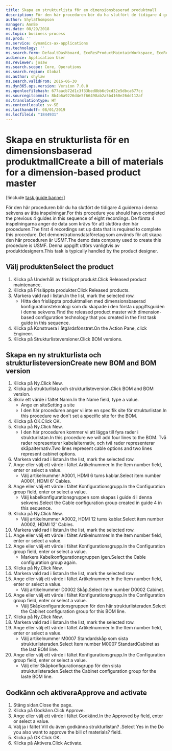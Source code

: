 ```yaml
---
title: Skapa en strukturlista för en dimensionsbaserad produktmall
description: För den här proceduren bör du ha slutfört de tidigare 4 guiderna i denna sekvens av åtta inspelningar.
author: ShylaThompson
manager: AnnBe
ms.date: 08/29/2018
ms.topic: business-process
ms.prod: ''
ms.service: dynamics-ax-applications
ms.technology: ''
ms.search.form: DefaultDashboard, EcoResProductMaintainWorkspace, EcoResProductOpenCasesFormPart, EcoResProductDetailsExtended, BOMConsistOf, BOMTable, InventItemIdLookupSimple, HcmWorkerLookUp
audience: Application User
ms.reviewer: josaw
ms.search.scope: Core, Operations
ms.search.region: Global
ms.author: shylaw
ms.search.validFrom: 2016-06-30
ms.dyn365.ops.version: Version 7.0.0
ms.openlocfilehash: 677aacb72d1c3f33bed8bb6c9cd32e5dbca677cc
ms.sourcegitcommit: 8b4b6a9226d4e5f66498ab2a5b4160e26dd112af
ms.translationtype: HT
ms.contentlocale: sv-SE
ms.lasthandoff: 08/01/2019
ms.locfileid: "1844931"
---
```

# <a name="create-a-bill-of-materials-for-a-dimension-based-product-master"></a><span data-ttu-id="c05de-103">Skapa en strukturlista för en dimensionsbaserad produktmall</span><span class="sxs-lookup"><span data-stu-id="c05de-103">Create a bill of materials for a dimension-based product master</span></span>

[!include [task guide banner](../../includes/task-guide-banner.md)]

<span data-ttu-id="c05de-104">För den här proceduren bör du ha slutfört de tidigare 4 guiderna i denna sekvens av åtta inspelningar.</span><span class="sxs-lookup"><span data-stu-id="c05de-104">For this procedure you should have completed the previous 4 guides in this sequence of eight recordings.</span></span> <span data-ttu-id="c05de-105">De första 4 inspelningarna anger de data som krävs för att slutföra den här proceduren.</span><span class="sxs-lookup"><span data-stu-id="c05de-105">The first 4 recordings set up data that is required to complete this procedure.</span></span> <span data-ttu-id="c05de-106">Det demonstrationsdataföretag som används för att skapa den här proceduren är USMF.</span><span class="sxs-lookup"><span data-stu-id="c05de-106">The demo data company used to create this procedure is USMF.</span></span> <span data-ttu-id="c05de-107">Denna uppgift utförs vanligtvis av produktdesignern.</span><span class="sxs-lookup"><span data-stu-id="c05de-107">This task is typically handled by the product designer.</span></span>


## <a name="select-the-product"></a><span data-ttu-id="c05de-108">Välj produkten</span><span class="sxs-lookup"><span data-stu-id="c05de-108">Select the product</span></span>
1. <span data-ttu-id="c05de-109">Klicka på Underhåll av frisläppt produkt.</span><span class="sxs-lookup"><span data-stu-id="c05de-109">Click Released product maintenance.</span></span>
2. <span data-ttu-id="c05de-110">Klicka på Frisläppta produkter.</span><span class="sxs-lookup"><span data-stu-id="c05de-110">Click Released products.</span></span>
3. <span data-ttu-id="c05de-111">Markera vald rad i listan.</span><span class="sxs-lookup"><span data-stu-id="c05de-111">In the list, mark the selected row.</span></span>
    * <span data-ttu-id="c05de-112">Hitta den frisläppta produktmallen med dimensionsbaserad konfigurationsteknologi som du skapade i den första uppgiftsguiden i denna sekvens.</span><span class="sxs-lookup"><span data-stu-id="c05de-112">Find the released product master with dimension-based configuration technology that you created in the first task guide in this sequence.</span></span>  
4. <span data-ttu-id="c05de-113">Klicka på Konstruera i åtgärdsfönstret.</span><span class="sxs-lookup"><span data-stu-id="c05de-113">On the Action Pane, click Engineer.</span></span>
5. <span data-ttu-id="c05de-114">Klicka på Strukturlisteversioner.</span><span class="sxs-lookup"><span data-stu-id="c05de-114">Click BOM versions.</span></span>

## <a name="create-new-bom-and-bom-version"></a><span data-ttu-id="c05de-115">Skapa en ny strukturlista och strukturlisteversion</span><span class="sxs-lookup"><span data-stu-id="c05de-115">Create new BOM and BOM version</span></span>
1. <span data-ttu-id="c05de-116">Klicka på Ny.</span><span class="sxs-lookup"><span data-stu-id="c05de-116">Click New.</span></span>
2. <span data-ttu-id="c05de-117">Klicka på strukturlista och strukturlisteversion.</span><span class="sxs-lookup"><span data-stu-id="c05de-117">Click BOM and BOM version.</span></span>
3. <span data-ttu-id="c05de-118">Skriv ett värde i fältet Namn.</span><span class="sxs-lookup"><span data-stu-id="c05de-118">In the Name field, type a value.</span></span>
    * <span data-ttu-id="c05de-119">Ange en site</span><span class="sxs-lookup"><span data-stu-id="c05de-119">Setting a site</span></span>  
    * <span data-ttu-id="c05de-120">I den här proceduren anger vi inte en specifik site för strukturlistan.</span><span class="sxs-lookup"><span data-stu-id="c05de-120">In this procedure we don't set a specific site for the BOM.</span></span>  
4. <span data-ttu-id="c05de-121">Klicka på OK.</span><span class="sxs-lookup"><span data-stu-id="c05de-121">Click OK.</span></span>
5. <span data-ttu-id="c05de-122">Klicka på Ny.</span><span class="sxs-lookup"><span data-stu-id="c05de-122">Click New.</span></span>
    * <span data-ttu-id="c05de-123">I den här proceduren kommer vi att lägga till fyra rader i strukturlistan.</span><span class="sxs-lookup"><span data-stu-id="c05de-123">In this procedure we will add four lines to the BOM.</span></span> <span data-ttu-id="c05de-124">Två rader representerar kabelalternativ, och två rader representerar skåpalternativ.</span><span class="sxs-lookup"><span data-stu-id="c05de-124">Two lines represent cable options and two lines represent cabinet options.</span></span>  
6. <span data-ttu-id="c05de-125">Markera vald rad i listan.</span><span class="sxs-lookup"><span data-stu-id="c05de-125">In the list, mark the selected row.</span></span>
7. <span data-ttu-id="c05de-126">Ange eller välj ett värde i fältet Artikelnummer.</span><span class="sxs-lookup"><span data-stu-id="c05de-126">In the Item number field, enter or select a value.</span></span>
    * <span data-ttu-id="c05de-127">Välj artikelnummer A0001, HDMI 6 tums kablar.</span><span class="sxs-lookup"><span data-stu-id="c05de-127">Select item number A0001, HDMI 6' Cables.</span></span>  
8. <span data-ttu-id="c05de-128">Ange eller välj ett värde i fältet Konfigurationsgrupp.</span><span class="sxs-lookup"><span data-stu-id="c05de-128">In the Configuration group field, enter or select a value.</span></span>
    * <span data-ttu-id="c05de-129">Välj kabelkonfigurationsgruppen som skapas i guide 4 i denna sekvens.</span><span class="sxs-lookup"><span data-stu-id="c05de-129">Select the Cable configuration group created in guide 4 in this sequence.</span></span>  
9. <span data-ttu-id="c05de-130">Klicka på Ny.</span><span class="sxs-lookup"><span data-stu-id="c05de-130">Click New.</span></span>
    * <span data-ttu-id="c05de-131">Välj artikelnummer A0002, HDMI 12 tums kablar.</span><span class="sxs-lookup"><span data-stu-id="c05de-131">Select item number A0002, HDMI 12' Cables.</span></span>  
10. <span data-ttu-id="c05de-132">Markera vald rad i listan.</span><span class="sxs-lookup"><span data-stu-id="c05de-132">In the list, mark the selected row.</span></span>
11. <span data-ttu-id="c05de-133">Ange eller välj ett värde i fältet Artikelnummer.</span><span class="sxs-lookup"><span data-stu-id="c05de-133">In the Item number field, enter or select a value.</span></span>
12. <span data-ttu-id="c05de-134">Ange eller välj ett värde i fältet Konfigurationsgrupp.</span><span class="sxs-lookup"><span data-stu-id="c05de-134">In the Configuration group field, enter or select a value.</span></span>
    * <span data-ttu-id="c05de-135">Markera Kabelkonfigurationsgruppen igen.</span><span class="sxs-lookup"><span data-stu-id="c05de-135">Select the Cable configuration group again.</span></span>  
13. <span data-ttu-id="c05de-136">Klicka på Ny.</span><span class="sxs-lookup"><span data-stu-id="c05de-136">Click New.</span></span>
14. <span data-ttu-id="c05de-137">Markera vald rad i listan.</span><span class="sxs-lookup"><span data-stu-id="c05de-137">In the list, mark the selected row.</span></span>
15. <span data-ttu-id="c05de-138">Ange eller välj ett värde i fältet Artikelnummer.</span><span class="sxs-lookup"><span data-stu-id="c05de-138">In the Item number field, enter or select a value.</span></span>
    * <span data-ttu-id="c05de-139">Välj artikelnummer D0002 Skåp.</span><span class="sxs-lookup"><span data-stu-id="c05de-139">Select item number D0002 Cabinet.</span></span>  
16. <span data-ttu-id="c05de-140">Ange eller välj ett värde i fältet Konfigurationsgrupp.</span><span class="sxs-lookup"><span data-stu-id="c05de-140">In the Configuration group field, enter or select a value.</span></span>
    * <span data-ttu-id="c05de-141">Välj Skåpkonfigurationsgruppen för den här strukturlisteraden.</span><span class="sxs-lookup"><span data-stu-id="c05de-141">Select the Cabinet configuration group for this BOM line.</span></span>  
17. <span data-ttu-id="c05de-142">Klicka på Ny.</span><span class="sxs-lookup"><span data-stu-id="c05de-142">Click New.</span></span>
18. <span data-ttu-id="c05de-143">Markera vald rad i listan.</span><span class="sxs-lookup"><span data-stu-id="c05de-143">In the list, mark the selected row.</span></span>
19. <span data-ttu-id="c05de-144">Ange eller välj ett värde i fältet Artikelnummer.</span><span class="sxs-lookup"><span data-stu-id="c05de-144">In the Item number field, enter or select a value.</span></span>
    * <span data-ttu-id="c05de-145">Välj artikelnummer M0007 Standardskåp som sista strukturlisteraden.</span><span class="sxs-lookup"><span data-stu-id="c05de-145">Select Item number M0007 StandardCabinet as the last BOM line.</span></span>  
20. <span data-ttu-id="c05de-146">Ange eller välj ett värde i fältet Konfigurationsgrupp.</span><span class="sxs-lookup"><span data-stu-id="c05de-146">In the Configuration group field, enter or select a value.</span></span>
    * <span data-ttu-id="c05de-147">Välj eller Skåpkonfigurationsgrupp för den sista strukturlisteraden.</span><span class="sxs-lookup"><span data-stu-id="c05de-147">Select the Cabinet configuration group for the laste BOM line.</span></span>  

## <a name="approve-and-activate"></a><span data-ttu-id="c05de-148">Godkänn och aktivera</span><span class="sxs-lookup"><span data-stu-id="c05de-148">Approve and activate</span></span>
1. <span data-ttu-id="c05de-149">Stäng sidan.</span><span class="sxs-lookup"><span data-stu-id="c05de-149">Close the page.</span></span>
2. <span data-ttu-id="c05de-150">Klicka på Godkänn.</span><span class="sxs-lookup"><span data-stu-id="c05de-150">Click Approve.</span></span>
3. <span data-ttu-id="c05de-151">Ange eller välj ett värde i fältet Godkänd.</span><span class="sxs-lookup"><span data-stu-id="c05de-151">In the Approved by field, enter or select a value.</span></span>
4. <span data-ttu-id="c05de-152">Välj ja i fältet Vill du även godkänna strukturlistan? .</span><span class="sxs-lookup"><span data-stu-id="c05de-152">Select Yes in the Do you also want to approve the bill of materials? field.</span></span>
5. <span data-ttu-id="c05de-153">Klicka på OK.</span><span class="sxs-lookup"><span data-stu-id="c05de-153">Click OK.</span></span>
6. <span data-ttu-id="c05de-154">Klicka på Aktivera.</span><span class="sxs-lookup"><span data-stu-id="c05de-154">Click Activate.</span></span>

